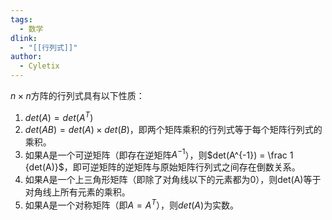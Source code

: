 ```yaml
---
tags:
  - 数学
dlink:
  - "[[行列式]]"
author:
  - Cyletix
---
```

$n \times n$方阵的行列式具有以下性质：
1. $det(A) = det(A^T)$
2. $det(AB) = det(A) × det(B)$，即两个矩阵乘积的行列式等于每个矩阵行列式的乘积。
3. 如果A是一个可逆矩阵（即存在逆矩阵$A^{-1}$），则$det(A^{-1}) = \frac 1 {det(A)}$，即可逆矩阵的逆矩阵与原始矩阵行列式之间存在倒数关系。
4. 如果A是一个上三角形矩阵（即除了对角线以下的元素都为0），则det(A)等于对角线上所有元素的乘积。
5. 如果A是一个对称矩阵（即$A = A^T$），则$det(A)$为实数。


